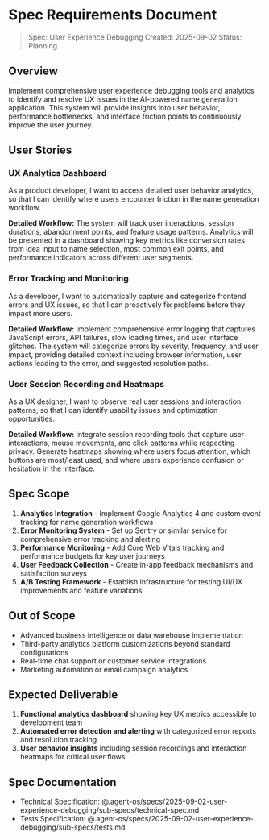 # Spec Requirements Document

> Spec: User Experience Debugging
> Created: 2025-09-02
> Status: Planning

## Overview

Implement comprehensive user experience debugging tools and analytics to identify and resolve UX issues in the AI-powered name generation application. This system will provide insights into user behavior, performance bottlenecks, and interface friction points to continuously improve the user journey.

## User Stories

### UX Analytics Dashboard

As a product developer, I want to access detailed user behavior analytics, so that I can identify where users encounter friction in the name generation workflow.

**Detailed Workflow:** The system will track user interactions, session durations, abandonment points, and feature usage patterns. Analytics will be presented in a dashboard showing key metrics like conversion rates from idea input to name selection, most common exit points, and performance indicators across different user segments.

### Error Tracking and Monitoring  

As a developer, I want to automatically capture and categorize frontend errors and UX issues, so that I can proactively fix problems before they impact more users.

**Detailed Workflow:** Implement comprehensive error logging that captures JavaScript errors, API failures, slow loading times, and user interface glitches. The system will categorize errors by severity, frequency, and user impact, providing detailed context including browser information, user actions leading to the error, and suggested resolution paths.

### User Session Recording and Heatmaps

As a UX designer, I want to observe real user sessions and interaction patterns, so that I can identify usability issues and optimization opportunities.

**Detailed Workflow:** Integrate session recording tools that capture user interactions, mouse movements, and click patterns while respecting privacy. Generate heatmaps showing where users focus attention, which buttons are most/least used, and where users experience confusion or hesitation in the interface.

## Spec Scope

1. **Analytics Integration** - Implement Google Analytics 4 and custom event tracking for name generation workflows
2. **Error Monitoring System** - Set up Sentry or similar service for comprehensive error tracking and alerting  
3. **Performance Monitoring** - Add Core Web Vitals tracking and performance budgets for key user journeys
4. **User Feedback Collection** - Create in-app feedback mechanisms and satisfaction surveys
5. **A/B Testing Framework** - Establish infrastructure for testing UI/UX improvements and feature variations

## Out of Scope

- Advanced business intelligence or data warehouse implementation
- Third-party analytics platform customizations beyond standard configurations  
- Real-time chat support or customer service integrations
- Marketing automation or email campaign analytics

## Expected Deliverable

1. **Functional analytics dashboard** showing key UX metrics accessible to development team
2. **Automated error detection and alerting** with categorized error reports and resolution tracking
3. **User behavior insights** including session recordings and interaction heatmaps for critical user flows

## Spec Documentation

- Technical Specification: @.agent-os/specs/2025-09-02-user-experience-debugging/sub-specs/technical-spec.md
- Tests Specification: @.agent-os/specs/2025-09-02-user-experience-debugging/sub-specs/tests.md